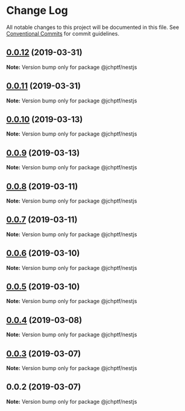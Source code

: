 # Change Log

All notable changes to this project will be documented in this file.
See [Conventional Commits](https://conventionalcommits.org) for commit guidelines.

## [0.0.12](https://github.com/jheinnic/portfolio-monorepo/compare/@jchptf/nestjs@0.0.11...@jchptf/nestjs@0.0.12) (2019-03-31)

**Note:** Version bump only for package @jchptf/nestjs





## [0.0.11](https://github.com/jheinnic/portfolio-monorepo/compare/@jchptf/nestjs@0.0.10...@jchptf/nestjs@0.0.11) (2019-03-31)

**Note:** Version bump only for package @jchptf/nestjs





## [0.0.10](https://github.com/jheinnic/portfolio-monorepo/compare/@jchptf/nestjs@0.0.9...@jchptf/nestjs@0.0.10) (2019-03-13)

**Note:** Version bump only for package @jchptf/nestjs





## [0.0.9](https://github.com/jheinnic/portfolio-monorepo/compare/@jchptf/nestjs@0.0.8...@jchptf/nestjs@0.0.9) (2019-03-13)

**Note:** Version bump only for package @jchptf/nestjs





## [0.0.8](https://github.com/jheinnic/portfolio-monorepo/compare/@jchptf/nestjs@0.0.7...@jchptf/nestjs@0.0.8) (2019-03-11)

**Note:** Version bump only for package @jchptf/nestjs





## [0.0.7](https://github.com/jheinnic/portfolio-monorepo/compare/@jchptf/nestjs@0.0.6...@jchptf/nestjs@0.0.7) (2019-03-11)

**Note:** Version bump only for package @jchptf/nestjs





## [0.0.6](https://github.com/jheinnic/portfolio-monorepo/compare/@jchptf/nestjs@0.0.5...@jchptf/nestjs@0.0.6) (2019-03-10)

**Note:** Version bump only for package @jchptf/nestjs





## [0.0.5](https://github.com/jheinnic/portfolio-monorepo/compare/@jchptf/nestjs@0.0.4...@jchptf/nestjs@0.0.5) (2019-03-10)

**Note:** Version bump only for package @jchptf/nestjs





## [0.0.4](https://github.com/jheinnic/portfolio-monorepo/compare/@jchptf/nestjs@0.0.3...@jchptf/nestjs@0.0.4) (2019-03-08)

**Note:** Version bump only for package @jchptf/nestjs





## [0.0.3](https://github.com/jheinnic/portfolio-monorepo/compare/@jchptf/nestjs@0.0.2...@jchptf/nestjs@0.0.3) (2019-03-07)

**Note:** Version bump only for package @jchptf/nestjs





## 0.0.2 (2019-03-07)

**Note:** Version bump only for package @jchptf/nestjs
